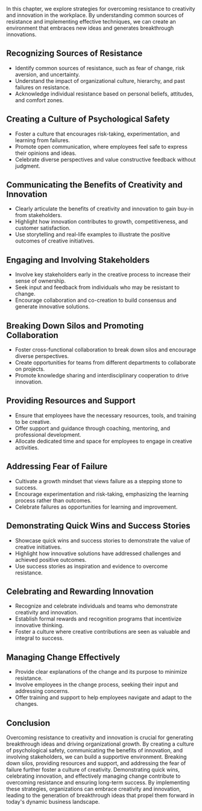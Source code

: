 
In this chapter, we explore strategies for overcoming resistance to creativity and innovation in the workplace. By understanding common sources of resistance and implementing effective techniques, we can create an environment that embraces new ideas and generates breakthrough innovations.

Recognizing Sources of Resistance
---------------------------------

* Identify common sources of resistance, such as fear of change, risk aversion, and uncertainty.
* Understand the impact of organizational culture, hierarchy, and past failures on resistance.
* Acknowledge individual resistance based on personal beliefs, attitudes, and comfort zones.

Creating a Culture of Psychological Safety
------------------------------------------

* Foster a culture that encourages risk-taking, experimentation, and learning from failures.
* Promote open communication, where employees feel safe to express their opinions and ideas.
* Celebrate diverse perspectives and value constructive feedback without judgment.

Communicating the Benefits of Creativity and Innovation
-------------------------------------------------------

* Clearly articulate the benefits of creativity and innovation to gain buy-in from stakeholders.
* Highlight how innovation contributes to growth, competitiveness, and customer satisfaction.
* Use storytelling and real-life examples to illustrate the positive outcomes of creative initiatives.

Engaging and Involving Stakeholders
-----------------------------------

* Involve key stakeholders early in the creative process to increase their sense of ownership.
* Seek input and feedback from individuals who may be resistant to change.
* Encourage collaboration and co-creation to build consensus and generate innovative solutions.

Breaking Down Silos and Promoting Collaboration
-----------------------------------------------

* Foster cross-functional collaboration to break down silos and encourage diverse perspectives.
* Create opportunities for teams from different departments to collaborate on projects.
* Promote knowledge sharing and interdisciplinary cooperation to drive innovation.

Providing Resources and Support
-------------------------------

* Ensure that employees have the necessary resources, tools, and training to be creative.
* Offer support and guidance through coaching, mentoring, and professional development.
* Allocate dedicated time and space for employees to engage in creative activities.

Addressing Fear of Failure
--------------------------

* Cultivate a growth mindset that views failure as a stepping stone to success.
* Encourage experimentation and risk-taking, emphasizing the learning process rather than outcomes.
* Celebrate failures as opportunities for learning and improvement.

Demonstrating Quick Wins and Success Stories
--------------------------------------------

* Showcase quick wins and success stories to demonstrate the value of creative initiatives.
* Highlight how innovative solutions have addressed challenges and achieved positive outcomes.
* Use success stories as inspiration and evidence to overcome resistance.

Celebrating and Rewarding Innovation
------------------------------------

* Recognize and celebrate individuals and teams who demonstrate creativity and innovation.
* Establish formal rewards and recognition programs that incentivize innovative thinking.
* Foster a culture where creative contributions are seen as valuable and integral to success.

Managing Change Effectively
---------------------------

* Provide clear explanations of the change and its purpose to minimize resistance.
* Involve employees in the change process, seeking their input and addressing concerns.
* Offer training and support to help employees navigate and adapt to the changes.

Conclusion
----------

Overcoming resistance to creativity and innovation is crucial for generating breakthrough ideas and driving organizational growth. By creating a culture of psychological safety, communicating the benefits of innovation, and involving stakeholders, we can build a supportive environment. Breaking down silos, providing resources and support, and addressing the fear of failure further foster a culture of creativity. Demonstrating quick wins, celebrating innovation, and effectively managing change contribute to overcoming resistance and ensuring long-term success. By implementing these strategies, organizations can embrace creativity and innovation, leading to the generation of breakthrough ideas that propel them forward in today's dynamic business landscape.
